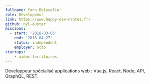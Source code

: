 ```yaml
---
fullname: Yann Boisselier
role: Développeur
link: https://www.happy-dev-nantes.fr/
github: nyl-auster
missions:
  - start: '2018-03-06'
    end: '2018-04-27'
    status: independent
    employer: octo
startups:
    - aides-territoires
---
```


Développeur spécialisé applications web : Vue.js, React, Node, API, GraphQL, REST.
